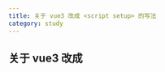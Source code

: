 ```yaml
---
title: 关于 vue3 改成 <script setup> 的写法  
category: study  
---
```


## 关于 vue3 改成 <script setup> 的写法    

`script setup` 让 vue3 项目代码更加简洁了，于是准备把以前的代码重构一下，发现一个小毛病。原来的 `reactive` 结合`toRefs`解构做法不好用了。  

```javascript
// 形如这种代码：
<script>
import { reactive,toRefs } from 'vue';
export default {
  setup () {
    const state = reactive({
      loading: false,
    })
  }
  return {
      ...toRefs(state),
  }
}
</script>  
// 这样写的好处是操作数据可以 state.loading = true,而不需要 loading.value。加字段也很方便  

// 改成script setup
// 这种情况确实简洁了，但是随着字段增加 会越来越麻烦  
<script setup>
import { ref } from 'vue'
const loading = ref(false)
</script>
```

### 可能的改进方式  

其实`setup`是一种语法糖，编译阶段会处理成标准代码，查阅`vue`源码的`compileScript`文件，发现已经有了4种编译器宏  
```javascript
// Special compiler macros
const DEFINE_PROPS = 'defineProps'
const DEFINE_EMITS = 'defineEmits'
const DEFINE_EXPOSE = 'defineExpose'
const WITH_DEFAULTS = 'withDefaults'
```
设想可否加一种 比如就叫 `defineReactive`,形如下面的代码:  

```javascript
<script setup>
import { reactive } from 'vue'
const state = defineReactive({
    foo:'',
    bar:''
})
</script>
// after compile:
<script setup>
import { reactive,toRefs } from 'vue'
const state = reactive({
    foo:'',
    bar:''
})
const { foo,bar } = toRefs(state)
</script>
```
接下来我尝试写个这个  